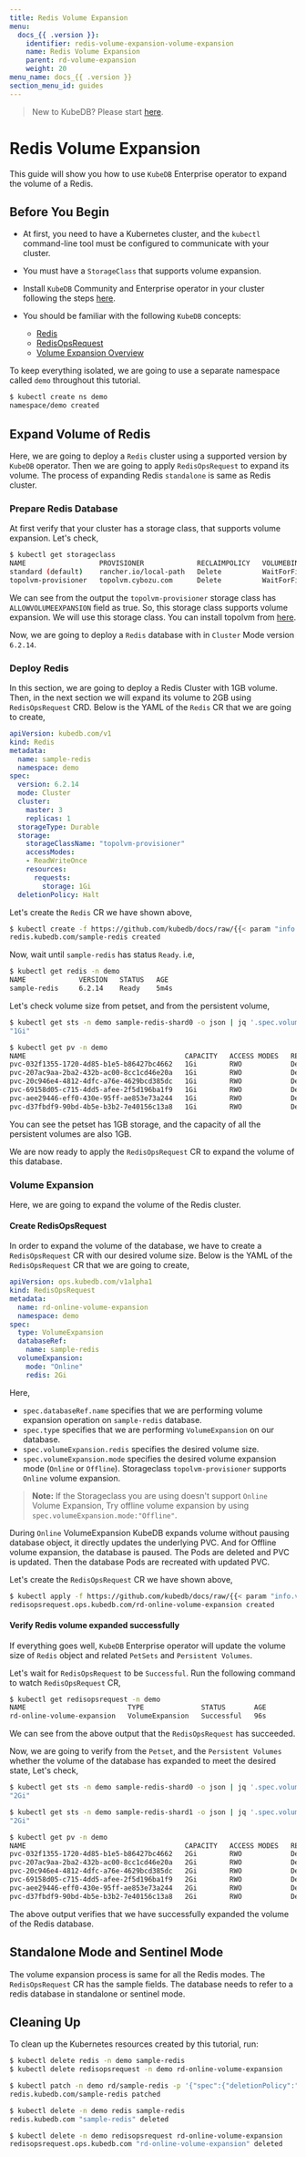 ```yaml
---
title: Redis Volume Expansion
menu:
  docs_{{ .version }}:
    identifier: redis-volume-expansion-volume-expansion
    name: Redis Volume Expansion
    parent: rd-volume-expansion
    weight: 20
menu_name: docs_{{ .version }}
section_menu_id: guides
---
```


> New to KubeDB? Please start [here](/docs/README.md).

# Redis Volume Expansion

This guide will show you how to use `KubeDB` Enterprise operator to expand the volume of a Redis.

## Before You Begin

- At first, you need to have a Kubernetes cluster, and the `kubectl` command-line tool must be configured to communicate with your cluster.

- You must have a `StorageClass` that supports volume expansion.

- Install `KubeDB` Community and Enterprise operator in your cluster following the steps [here](/docs/setup/README.md).

- You should be familiar with the following `KubeDB` concepts:
  - [Redis](/docs/guides/redis/concepts/redis.md)
  - [RedisOpsRequest](/docs/guides/redis/concepts/redisopsrequest.md)
  - [Volume Expansion Overview](/docs/guides/redis/volume-expansion/overview.md)

To keep everything isolated, we are going to use a separate namespace called `demo` throughout this tutorial.

```bash
$ kubectl create ns demo
namespace/demo created
```

## Expand Volume of Redis

Here, we are going to deploy a  `Redis` cluster using a supported version by `KubeDB` operator. Then we are going to apply `RedisOpsRequest` to expand its volume. The process of expanding Redis `standalone` is same as Redis cluster.

### Prepare Redis Database

At first verify that your cluster has a storage class, that supports volume expansion. Let's check,

```bash
$ kubectl get storageclass
NAME                  PROVISIONER             RECLAIMPOLICY   VOLUMEBINDINGMODE      ALLOWVOLUMEEXPANSION   AGE
standard (default)    rancher.io/local-path   Delete          WaitForFirstConsumer   false                  69s
topolvm-provisioner   topolvm.cybozu.com      Delete          WaitForFirstConsumer   true                   37s

```

We can see from the output the `topolvm-provisioner` storage class has `ALLOWVOLUMEEXPANSION` field as true. So, this storage class supports volume expansion. We will use this storage class. You can install topolvm from [here](https://github.com/topolvm/topolvm).

Now, we are going to deploy a `Redis` database with in `Cluster` Mode version `6.2.14`.

### Deploy Redis

In this section, we are going to deploy a Redis Cluster with 1GB volume. Then, in the next section we will expand its volume to 2GB using `RedisOpsRequest` CRD. Below is the YAML of the `Redis` CR that we are going to create,

```yaml
apiVersion: kubedb.com/v1
kind: Redis
metadata:
  name: sample-redis
  namespace: demo
spec:
  version: 6.2.14
  mode: Cluster
  cluster:
    master: 3
    replicas: 1
  storageType: Durable
  storage:
    storageClassName: "topolvm-provisioner"
    accessModes:
    - ReadWriteOnce
    resources:
      requests:
        storage: 1Gi
  deletionPolicy: Halt
```

Let's create the `Redis` CR we have shown above,

```bash
$ kubectl create -f https://github.com/kubedb/docs/raw/{{< param "info.version" >}}/docs/example/redis/volume-expansion/sample-redis.yaml
redis.kubedb.com/sample-redis created
```

Now, wait until `sample-redis` has status `Ready`. i.e,

```bash
$ kubectl get redis -n demo
NAME             VERSION   STATUS   AGE
sample-redis     6.2.14    Ready    5m4s
```

Let's check volume size from petset, and from the persistent volume,

```bash
$ kubectl get sts -n demo sample-redis-shard0 -o json | jq '.spec.volumeClaimTemplates[].spec.resources.requests.storage'
"1Gi"

$ kubectl get pv -n demo
NAME                                       CAPACITY   ACCESS MODES   RECLAIM POLICY   STATUS   CLAIM                             STORAGECLASS              REASON   AGE
pvc-032f1355-1720-4d85-b1e5-b86427bc4662   1Gi        RWO            Delete           Bound    demo/data-sample-redis-shard0-1   topolvm-provisioner                2m49s
pvc-207ac9aa-2ba2-432b-ac00-8cc1cd46e20a   1Gi        RWO            Delete           Bound    demo/data-sample-redis-shard2-0   topolvm-provisioner                2m49s
pvc-20c946e4-4812-4dfc-a76e-4629bcd385dc   1Gi        RWO            Delete           Bound    demo/data-sample-redis-shard2-1   topolvm-provisioner                2m38s
pvc-69158d05-c715-4dd5-afee-2f5d196ba1f9   1Gi        RWO            Delete           Bound    demo/data-sample-redis-shard1-0   topolvm-provisioner                2m53s
pvc-aee29446-eff0-430e-95ff-ae853e73a244   1Gi        RWO            Delete           Bound    demo/data-sample-redis-shard1-1   topolvm-provisioner                2m41s
pvc-d37fbdf9-90bd-4b5e-b3b2-7e40156c13a8   1Gi        RWO            Delete           Bound    demo/data-sample-redis-shard0-0   topolvm-provisioner                2m56s
```

You can see the petset has 1GB storage, and the capacity of all the persistent volumes are also 1GB.

We are now ready to apply the `RedisOpsRequest` CR to expand the volume of this database.

### Volume Expansion

Here, we are going to expand the volume of the Redis cluster.

#### Create RedisOpsRequest

In order to expand the volume of the database, we have to create a `RedisOpsRequest` CR with our desired volume size. Below is the YAML of the `RedisOpsRequest` CR that we are going to create,

```yaml
apiVersion: ops.kubedb.com/v1alpha1
kind: RedisOpsRequest
metadata:
  name: rd-online-volume-expansion
  namespace: demo
spec:
  type: VolumeExpansion  
  databaseRef:
    name: sample-redis
  volumeExpansion:   
    mode: "Online"
    redis: 2Gi
```

Here,

- `spec.databaseRef.name` specifies that we are performing volume expansion operation on `sample-redis` database.
- `spec.type` specifies that we are performing `VolumeExpansion` on our database.
- `spec.volumeExpansion.redis` specifies the desired volume size.
- `spec.volumeExpansion.mode` specifies the desired volume expansion mode (`Online` or `Offline`). Storageclass `topolvm-provisioner` supports `Online` volume expansion.

> **Note:** If the Storageclass you are using doesn't support `Online` Volume Expansion, Try offline volume expansion by using `spec.volumeExpansion.mode:"Offline"`.

During `Online` VolumeExpansion KubeDB expands volume without pausing database object, it directly updates the underlying PVC. And for Offline volume expansion, the database is paused. The Pods 
are deleted and PVC is updated. Then the database Pods are recreated with updated PVC.


Let's create the `RedisOpsRequest` CR we have shown above,

```bash
$ kubectl apply -f https://github.com/kubedb/docs/raw/{{< param "info.version" >}}/docs/example/redis/volume-expansion/online-vol-expansion.yaml
redisopsrequest.ops.kubedb.com/rd-online-volume-expansion created
```

#### Verify Redis volume expanded successfully

If everything goes well, `KubeDB` Enterprise operator will update the volume size of `Redis` object and related `PetSets` and `Persistent Volumes`.

Let's wait for `RedisOpsRequest` to be `Successful`.  Run the following command to watch `RedisOpsRequest` CR,

```bash
$ kubectl get redisopsrequest -n demo
NAME                         TYPE              STATUS       AGE
rd-online-volume-expansion   VolumeExpansion   Successful   96s
```

We can see from the above output that the `RedisOpsRequest` has succeeded. 

Now, we are going to verify from the `Petset`, and the `Persistent Volumes` whether the volume of the database has expanded to meet the desired state, Let's check,

```bash
$ kubectl get sts -n demo sample-redis-shard0 -o json | jq '.spec.volumeClaimTemplates[].spec.resources.requests.storage'
"2Gi"

$ kubectl get sts -n demo sample-redis-shard1 -o json | jq '.spec.volumeClaimTemplates[].spec.resources.requests.storage'
"2Gi"

$ kubectl get pv -n demo
NAME                                       CAPACITY   ACCESS MODES   RECLAIM POLICY   STATUS   CLAIM                             STORAGECLASS              REASON   AGE
pvc-032f1355-1720-4d85-b1e5-b86427bc4662   2Gi        RWO            Delete           Bound    demo/data-sample-redis-shard0-1   topolvm-provisioner                7m9s
pvc-207ac9aa-2ba2-432b-ac00-8cc1cd46e20a   2Gi        RWO            Delete           Bound    demo/data-sample-redis-shard2-0   topolvm-provisioner                7m9s
pvc-20c946e4-4812-4dfc-a76e-4629bcd385dc   2Gi        RWO            Delete           Bound    demo/data-sample-redis-shard2-1   topolvm-provisioner                7m8s
pvc-69158d05-c715-4dd5-afee-2f5d196ba1f9   2Gi        RWO            Delete           Bound    demo/data-sample-redis-shard1-0   topolvm-provisioner                7m3s
pvc-aee29446-eff0-430e-95ff-ae853e73a244   2Gi        RWO            Delete           Bound    demo/data-sample-redis-shard1-1   topolvm-provisioner                7m1s
pvc-d37fbdf9-90bd-4b5e-b3b2-7e40156c13a8   2Gi        RWO            Delete           Bound    demo/data-sample-redis-shard0-0   topolvm-provisioner                7m6s
```

The above output verifies that we have successfully expanded the volume of the Redis database.

## Standalone Mode and Sentinel Mode

The volume expansion process is same for all the Redis modes. The `RedisOpsRequest` CR has the sample fields. The database needs to refer to a redis database 
in standalone or sentinel mode.

## Cleaning Up

To clean up the Kubernetes resources created by this tutorial, run:

```bash
$ kubectl delete redis -n demo sample-redis
$ kubectl delete redisopsrequest -n demo rd-online-volume-expansion
```

```bash
$ kubectl patch -n demo rd/sample-redis -p '{"spec":{"deletionPolicy":"WipeOut"}}' --type="merge"
redis.kubedb.com/sample-redis patched

$ kubectl delete -n demo redis sample-redis
redis.kubedb.com "sample-redis" deleted

$ kubectl delete -n demo redisopsrequest rd-online-volume-expansion
redisopsrequest.ops.kubedb.com "rd-online-volume-expansion" deleted
```
